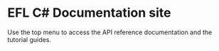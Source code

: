 # EFL C# Documentation site
Use the top menu to access the API reference documentation and the tutorial guides.
